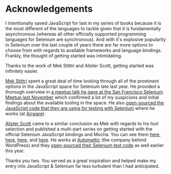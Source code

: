 # Acknowledgements

I intentionally saved JavaScript for last in my series of books because it is the most different of the languages to tackle given that it is fundamentally asynchronous (whereas all other officially supported programming languages for Selenium are synchronous). And with it's explosive popularity in Selenium over the last couple of years there are far more options to choose from with regards to available frameworks and language bindings. Frankly, the thought of getting started was intimidating.

Thanks to the work of Mek Stittri and Alister Scott, getting started was infinitely easier.

[Mek Stittri](https://github.com/mekdev) spent a great deal of time looking through all of the prominent options in the JavaScript space for Selenium late last year. He provided a thorough overview in [a meetup talk he gave at the San Francisco Selenium Meetup last November](https://www.youtube.com/watch?v=CqeCUyoIEo8) which confirmed a lot of my suspicions and initial findings about the available tooling in the space. He also [open-sourced the JavaScript code that they are using for testing with Selenium](https://github.com/mekdev/mocha-selenium-pageobject) where he works (at [Airware](http://www.airware.com/)).

[Alister Scott](https://github.com/alisterscott) came to a similar conclusion as Mek with regards to his tool selection and published a multi-part series on getting started with the official Selenium JavaScript bindings and Mocha. You can see them [here](https://watirmelon.com/2015/10/28/getting-started-with-webdriverjs-mocha/), [here](https://watirmelon.com/2015/10/30/webdriverjs-mocha-part-2-hooks/), [here](https://watirmelon.com/2015/10/30/webdriverjs-mocha-part-3-page-objects/), and [here](https://watirmelon.com/2015/11/02/webdriverjs-mocha-part-4-more-page-objects-config/). He works at [Automattic](https://automattic.com/) (the company behind WordPress) and they [open-sourced their Selenium test code](https://watirmelon.com/2016/05/05/wordpress-com-e2e-automated-tests-now-open-source/) as well earlier this year.

Thanks you two. You served as a great inspiration and helped make my entry into JavaScript & Selenium far less turbulent than I had anticipated.
